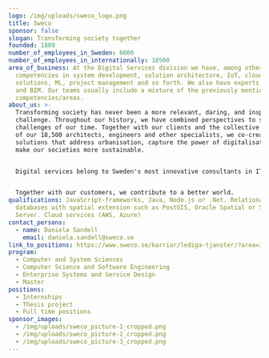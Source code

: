 ```yaml
---
logo: /img/uploads/sweco_logo.png
title: Sweco
sponsor: false
slogan: Transforming society together
founded: 1889
number_of_employees_in_Sweden: 6000
number_of_employees_in_internationally: 18500
area_of_business: At the Digital Services division we have, among other things,
  competencies in system development, solution architecture, IoT, cloud
  solutions, ML, project management and so forth. We also have experts in GIS
  and BIM. Our teams usually include a mixture of the previously mentioned
  competencies/areas.
about_us: >-
  Transforming society has never been a more relevant, daring, and inspiring
  challenge. Throughout our history, we have combined perspectives to solve the
  challenges of our time. Together with our clients and the collective knowledge
  of our 18,500 architects, engineers and other specialists, we co-create
  solutions that address urbanisation, capture the power of digitalisation, and
  make our societies more sustainable.


  Digital services belong to Sweden's most innovative consultants in IT, data management, consulting and digital communication. We take advantage of existing platforms and develop new ones when needed. Here, structured programmers, visionary business developers and confident project managers work side by side in tight teams that find the answers to the most challenging questions. With a holistic perspective and the global sustainability goals as a basis, we transform both small and big dreams into the digital solutions of the future. For us, nothing is impossible. Regardless of whether it is automation of processes or smart control of infrastructure, all expertise is gathered here under one roof.


  Together with our customers, we contribute to a better world.
qualifications: JavaScript-frameworks, Java, Node.js or .Net. Relational
  databases with spatial extension such as PostGIS, Oracle Spatial or SQL
  Server. Cloud services (AWS, Azure)
contact_persons:
  - name: Daniela Sandell
    email: daniela.sandell@sweco.se
link_to_positions: https://www.sweco.se/karriar/lediga-tjanster/?area=174&region=114
program:
  - Computer and System Sciences
  - Computer Science and Software Engineering
  - Enterprise Systems and Service Design
  - Master
positions:
  - Internships
  - Thesis project
  - Full time positions
sponsor_images:
  - /img/uploads/sweco_picture-1_cropped.png
  - /img/uploads/sweco_picture-2_cropped.png
  - /img/uploads/sweco_picture-3_cropped.png
---
```


